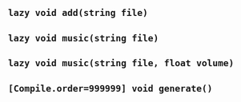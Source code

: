 ## ` lazy void add(string file)`


## ` lazy void music(string file)`


## ` lazy void music(string file, float volume)`


## ` [Compile.order=999999] void generate()`



